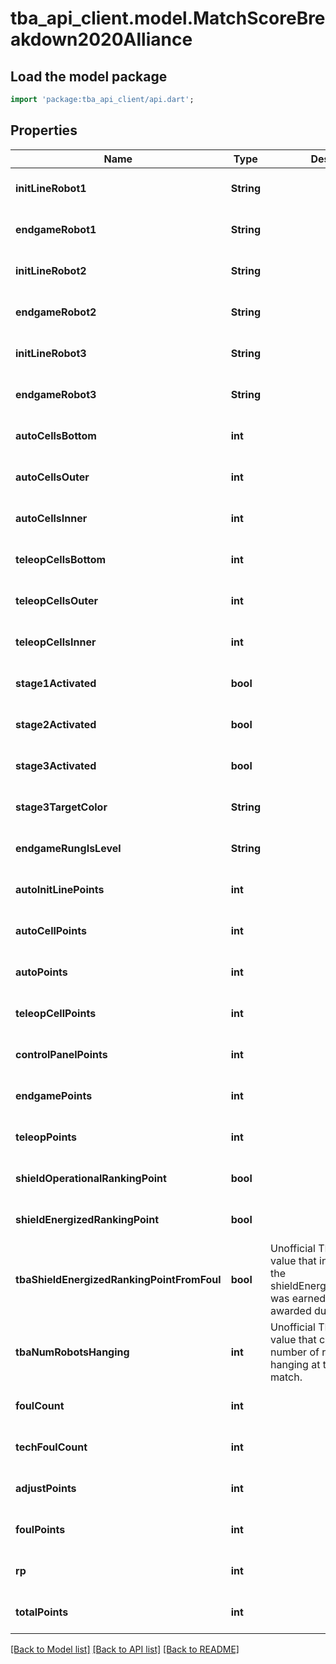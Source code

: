 # tba_api_client.model.MatchScoreBreakdown2020Alliance

## Load the model package
```dart
import 'package:tba_api_client/api.dart';
```

## Properties
Name | Type | Description | Notes
------------ | ------------- | ------------- | -------------
**initLineRobot1** | **String** |  | [optional] [default to null]
**endgameRobot1** | **String** |  | [optional] [default to null]
**initLineRobot2** | **String** |  | [optional] [default to null]
**endgameRobot2** | **String** |  | [optional] [default to null]
**initLineRobot3** | **String** |  | [optional] [default to null]
**endgameRobot3** | **String** |  | [optional] [default to null]
**autoCellsBottom** | **int** |  | [optional] [default to null]
**autoCellsOuter** | **int** |  | [optional] [default to null]
**autoCellsInner** | **int** |  | [optional] [default to null]
**teleopCellsBottom** | **int** |  | [optional] [default to null]
**teleopCellsOuter** | **int** |  | [optional] [default to null]
**teleopCellsInner** | **int** |  | [optional] [default to null]
**stage1Activated** | **bool** |  | [optional] [default to null]
**stage2Activated** | **bool** |  | [optional] [default to null]
**stage3Activated** | **bool** |  | [optional] [default to null]
**stage3TargetColor** | **String** |  | [optional] [default to null]
**endgameRungIsLevel** | **String** |  | [optional] [default to null]
**autoInitLinePoints** | **int** |  | [optional] [default to null]
**autoCellPoints** | **int** |  | [optional] [default to null]
**autoPoints** | **int** |  | [optional] [default to null]
**teleopCellPoints** | **int** |  | [optional] [default to null]
**controlPanelPoints** | **int** |  | [optional] [default to null]
**endgamePoints** | **int** |  | [optional] [default to null]
**teleopPoints** | **int** |  | [optional] [default to null]
**shieldOperationalRankingPoint** | **bool** |  | [optional] [default to null]
**shieldEnergizedRankingPoint** | **bool** |  | [optional] [default to null]
**tbaShieldEnergizedRankingPointFromFoul** | **bool** | Unofficial TBA-computed value that indicates whether the shieldEnergizedRankingPoint was earned normally or awarded due to a foul. | [optional] [default to null]
**tbaNumRobotsHanging** | **int** | Unofficial TBA-computed value that counts the number of robots who were hanging at the end of the match. | [optional] [default to null]
**foulCount** | **int** |  | [optional] [default to null]
**techFoulCount** | **int** |  | [optional] [default to null]
**adjustPoints** | **int** |  | [optional] [default to null]
**foulPoints** | **int** |  | [optional] [default to null]
**rp** | **int** |  | [optional] [default to null]
**totalPoints** | **int** |  | [optional] [default to null]

[[Back to Model list]](../README.md#documentation-for-models) [[Back to API list]](../README.md#documentation-for-api-endpoints) [[Back to README]](../README.md)


